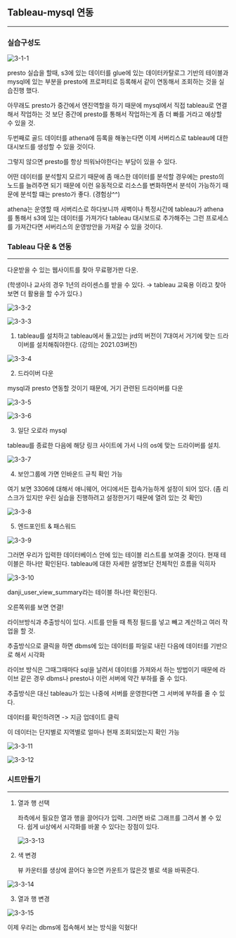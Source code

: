 ## Tableau-mysql 연동

---

### 실습구성도

![3-1-1](https://user-images.githubusercontent.com/86764734/159020645-b4de0ee4-2a5d-472a-a3bf-6f0efb4bce77.png)

presto 실습을 할때, s3에 있는 데이터를 glue에 있는 데이터카탈로그 기반의 테이블과 mysql에 있는 부분을 presto에 프로퍼티로 등록해서 같이 연동해서 조회하는 것을 실습진행 했다.

아무래도 presto가 중간에서 엔진역할을 하기 때문에 mysql에서 직접 tableau로 연결해서 작업하는 것 보단 중간에 presto를 통해서 작업하는게 좀 더 빠를 거라고 예상할 수 있을 것.


두번째로 골드 데이터를 athena에 등록을 해놓는다면 이제 서버리스로 tableau에 대한 대시보드를 생성할 수 있을 것이다.

그렇지 않으면 presto를 항상 띄워놔야한다는 부담이 있을 수 있다. 

어떤 데이터를 분석할지 모르기 때문에 좀 매스한 데이터를 분석할 경우에는 presto의 노드를 늘려주면 되기 때문에 이런 유동적으로  리소스를 변화하면서 분석이 가능하기 때문에 분석할 떄는 presto가 좋다. (경험상^^)

athena는 운영할 때 서버리스로 하다보니까 새벽이나 특정시간에 tableau가 athena를 통해서 s3에 있는 데이터를 가져가다 tableau 대시보드로 추가해주는 그런 프로세스를 가져간다면 서버리스의 운영방안을 가져갈 수 있을 것이다.



### Tableau 다운 & 연동

---

다운받을 수 있는 웹사이트를 찾아 무료평가판 다운.

(학생이나 교사의 경우 1년의 라이센스를 받을 수 있다. → tableau 교육용 이라고 찾아보면 더 활용을 할 수가 있다.)

![3-3-2](https://user-images.githubusercontent.com/86764734/159268130-f9338a6f-1980-4a17-be21-f6b57bb1dae1.png)

![3-3-3](https://user-images.githubusercontent.com/86764734/159268236-256467a7-48b4-4789-b216-aeff3f0b1145.png)

1. tableau를 설치하고  tableau에서 돌고있는 jrd의 버전이 7대여서 거기에 맞는 드라이버를 설치해줘야한다. (강의는 2021.03버전)

![3-3-4](https://user-images.githubusercontent.com/86764734/159268418-90a7727e-ac98-4f5a-bbf6-59a9826c7983.png)

2. 드라이버 다운

 mysql과 presto 연동할 것이기 때문에, 거기 관련된 드라이버를 다운

![3-3-5](https://user-images.githubusercontent.com/86764734/159268635-23effc43-687a-4a5a-af0d-e17d84d263e3.png)

![3-3-6](https://user-images.githubusercontent.com/86764734/159268720-972f75e8-c5fd-4a77-8806-1d05499d8f60.png)

3. 일단 오로라 mysql

tableau를 종료한 다음에 해당 링크 사이트에 가서 나의 os에 맞는 드라이버를 설치.

![3-3-7](https://user-images.githubusercontent.com/86764734/159268813-08d7bf10-9167-4b64-a43b-753c1c21a4a8.png)

4. 보안그룹에 가면 인바운드 규칙 확인 가능 

여기 보면 3306에 대해서 애니웨어, 어디에서든 접속가능하게 설정이 되어 있다. 
(좀 리스크가 있지만 우린 실습을 진행하려고 설정한거기 때문에 열려 있는 것 확인)

![3-3-8](https://user-images.githubusercontent.com/86764734/159270902-7e7e0058-748b-42e7-b2d2-9c2bb6338b70.png)

5. 엔드포인트 & 패스워드

![3-3-9](https://user-images.githubusercontent.com/86764734/159271012-84ba1b35-5768-4fe5-a695-dd968190f305.png)

그러면 우리가 입력한 데이터베이스 안에 있는 테이블 리스트를 보여줄 것이다. 
현재 테이블은 하나만 확인된다. tableau에 대한 자세한 설명보단 전체적인 흐름을 익히자

![3-3-10](https://user-images.githubusercontent.com/86764734/159271115-20e335dc-a523-41a8-a108-edca46d50495.png)

danji_user_view_summary라는 테이블 하나만 확인된다. 

오른쪽위를 보면 연결!

라이브방식과 추출방식이 있다. 시트를 만들 때 특정 필드를 넣고 빼고 계산하고 여러 작업을 할 것.

추출방식으로 클릭을 하면 dbms에 있는 데이터를 파일로 내린 다음에 데이터를 기반으로 해서 시각화

라이브 방식은 그때그때마다 sql을 날려서 데이터를 가져와서 하는 방법이기 때문에 라이브 같은 경우 dbms나 presto나 이런 서버에 약간 부하를 줄 수 있다.
 
추출방식은 대신 tableau가 있는 나중에 서버를 운영한다면 그 서버에 부하를 줄 수 있다.

데이터를 확인하려면 -> 지금 업데이트 클릭

이 데이터는 단지별로 지역별로 얼마나 현재 조회되었는지 확인 가능

![3-3-11](https://user-images.githubusercontent.com/86764734/159271351-9e8cc7e4-7734-419f-8236-9c89b3d5942a.png)

![3-3-12](https://user-images.githubusercontent.com/86764734/159271488-239a25f9-d207-41b3-af60-754b2a786dc6.png)

### 시트만들기

---

1. 열과 행 선택

    좌측에서 필요한 열과 행을 끌어다가 입력.
    그러면 바로 그래프를 그려서 볼 수 있다. 
    쉽게 ui상에서 시각화를 바꿀 수 있다는 장점이 있다.

    ![3-3-13](https://user-images.githubusercontent.com/86764734/159271816-06f6e830-8087-41f3-bb2c-783ab638406e.png)

2. 색 변경

    뷰 카운터를 생상에 끌어다 놓으면 카운트가 많은것 별로 색을 바꿔준다.

![3-3-14](https://user-images.githubusercontent.com/86764734/159272108-6c10f9b6-5f62-4b93-a910-1f26184f174d.png)

3. 열과 행 변경

![3-3-15](https://user-images.githubusercontent.com/86764734/159272255-8bc85192-ccd8-4e71-8c79-7c4472d41dc8.png)

이제 우리는 dbms에 접속해서 보는 방식을 익혔다!